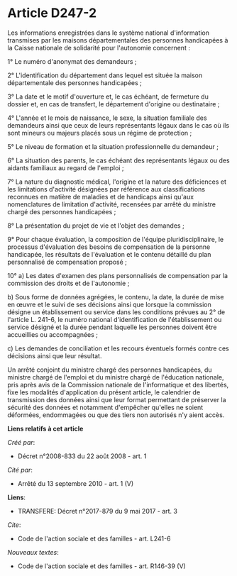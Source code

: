 # Article D247-2

Les informations enregistrées dans le système national d'information transmises par les maisons départementales des personnes
handicapées à la Caisse nationale de solidarité pour l'autonomie concernent : 

1° Le numéro d'anonymat des demandeurs ; 

2° L'identification du département dans lequel est située la maison départementale des personnes handicapées ; 

3° La date et le motif d'ouverture et, le cas échéant, de fermeture du dossier et, en cas de transfert, le département
d'origine ou destinataire ; 

4° L'année et le mois de naissance, le sexe, la situation familiale des demandeurs ainsi que ceux de leurs représentants
légaux dans le cas où ils sont mineurs ou majeurs placés sous un régime de protection ; 

5° Le niveau de formation et la situation professionnelle du demandeur ; 

6° La situation des parents, le cas échéant des représentants légaux ou des aidants familiaux au regard de l'emploi ; 

7° La nature du diagnostic médical, l'origine et la nature des déficiences et les limitations d'activité désignées par
référence aux classifications reconnues en matière de maladies et de handicaps ainsi qu'aux nomenclatures de limitation
d'activité, recensées par arrêté du ministre chargé des personnes handicapées ; 

8° La présentation du projet de vie et l'objet des demandes ; 

9° Pour chaque évaluation, la composition de l'équipe pluridisciplinaire, le processus d'évaluation des besoins de
compensation de la personne handicapée, les résultats de l'évaluation et le contenu détaillé du plan personnalisé de
compensation proposé ; 

10° a) Les dates d'examen des plans personnalisés de compensation par la commission des droits et de l'autonomie ; 

b) Sous forme de données agrégées, le contenu, la date, la durée de mise en œuvre et le suivi de ses décisions ainsi que
lorsque la commission désigne un établissement ou service dans les conditions prévues au 2° de l'article L. 241-6, le numéro
national d'identification de l'établissement ou service désigné et la durée pendant laquelle les personnes doivent être
accueillies ou accompagnées ; 

c) Les demandes de conciliation et les recours éventuels formés contre ces décisions ainsi que leur résultat. 

Un arrêté conjoint du ministre chargé des personnes handicapées, du ministre chargé de l'emploi et du ministre chargé de
l'éducation nationale, pris après avis de la Commission nationale de l'informatique et des libertés, fixe les modalités
d'application du présent article, le calendrier de transmission des données ainsi que leur format permettant de préserver la
sécurité des données et notamment d'empêcher qu'elles ne soient déformées, endommagées ou que des tiers non autorisés n'y
aient accès.

**Liens relatifs à cet article**

_Créé par_:

  - Décret n°2008-833 du 22 août 2008 - art. 1

_Cité par_:

  - Arrêté du 13 septembre 2010 - art. 1 (V)

**Liens**:

  - TRANSFERE: Décret n°2017-879 du 9 mai 2017 - art. 3

_Cite_:

  - Code de l'action sociale et des familles - art. L241-6

_Nouveaux textes_:

  - Code de l'action sociale et des familles - art. R146-39 (V)

